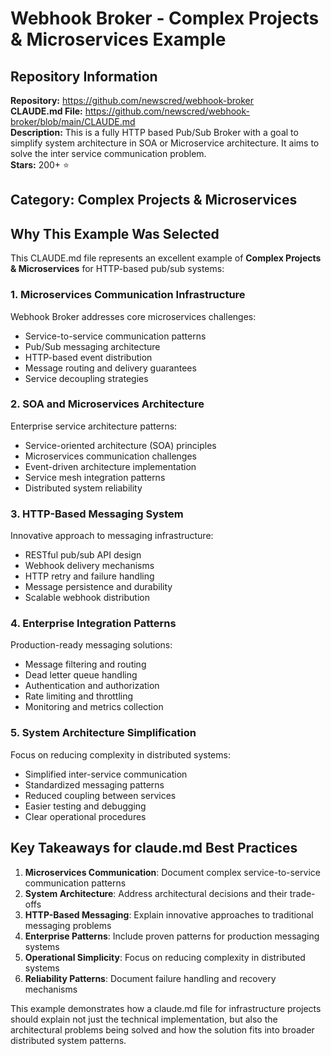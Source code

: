 # Webhook Broker - Complex Projects & Microservices Example

## Repository Information
**Repository:** https://github.com/newscred/webhook-broker  
**CLAUDE.md File:** https://github.com/newscred/webhook-broker/blob/main/CLAUDE.md  
**Description:** This is a fully HTTP based Pub/Sub Broker with a goal to simplify system architecture in SOA or Microservice architecture. It aims to solve the inter service communication problem.  
**Stars:** 200+ ⭐  

## Category: Complex Projects & Microservices

## Why This Example Was Selected

This CLAUDE.md file represents an excellent example of **Complex Projects & Microservices** for HTTP-based pub/sub systems:

### 1. **Microservices Communication Infrastructure**
Webhook Broker addresses core microservices challenges:
- Service-to-service communication patterns
- Pub/Sub messaging architecture
- HTTP-based event distribution
- Message routing and delivery guarantees
- Service decoupling strategies

### 2. **SOA and Microservices Architecture**
Enterprise service architecture patterns:
- Service-oriented architecture (SOA) principles
- Microservices communication challenges
- Event-driven architecture implementation
- Service mesh integration patterns
- Distributed system reliability

### 3. **HTTP-Based Messaging System**
Innovative approach to messaging infrastructure:
- RESTful pub/sub API design
- Webhook delivery mechanisms
- HTTP retry and failure handling
- Message persistence and durability
- Scalable webhook distribution

### 4. **Enterprise Integration Patterns**
Production-ready messaging solutions:
- Message filtering and routing
- Dead letter queue handling
- Authentication and authorization
- Rate limiting and throttling
- Monitoring and metrics collection

### 5. **System Architecture Simplification**
Focus on reducing complexity in distributed systems:
- Simplified inter-service communication
- Standardized messaging patterns
- Reduced coupling between services
- Easier testing and debugging
- Clear operational procedures

## Key Takeaways for claude.md Best Practices

1. **Microservices Communication**: Document complex service-to-service communication patterns
2. **System Architecture**: Address architectural decisions and their trade-offs
3. **HTTP-Based Messaging**: Explain innovative approaches to traditional messaging problems
4. **Enterprise Patterns**: Include proven patterns for production messaging systems
5. **Operational Simplicity**: Focus on reducing complexity in distributed systems
6. **Reliability Patterns**: Document failure handling and recovery mechanisms

This example demonstrates how a claude.md file for infrastructure projects should explain not just the technical implementation, but also the architectural problems being solved and how the solution fits into broader distributed system patterns.